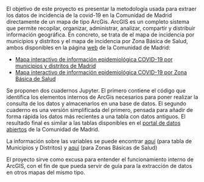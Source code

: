 El objetivo de este proyecto es presentar la metodología usada para extraer los datos de incidencia de la covid-19 en la Comunidad de Madrid directamente de un mapa de tipo ArcGis. ArcGIS es un completo sistema que permite recopilar, organizar, administrar, analizar, compartir y distribuir información geográfica. En concreto, se trata de el mapa de incidencia por municipios y distritos y el mapa de incidencia por Zona Básica de Salud, ambos disponibles en la página [web](https://www.comunidad.madrid/gobierno/actualidad/datos-coronavirus) de la Comunidad de Madrid:

* [Mapa interactivo de información epidemiológica COVID-19 por municipios y distritos de Madrid](https://comunidadmadrid.maps.arcgis.com/apps/PublicInformation/index.html?appid=cdfb61b3eb3a49c2b990b4fdb41dfcfe)
* [Mapa interactivo de información epidemiológica COVID-19 por Zona Básica de Salud](https://comunidadmadrid.maps.arcgis.com/apps/PublicInformation/index.html?appid=7db220dc2e0a40b4a928df661a89762e)

Se proponen dos cuadernos Jupyter. El primero contiene el código que identifica los elementos internos de ArcGis necesarios para poner realizar la consulta de los datos y almacenarlos en una base de datos. El segundo cuaderno es una versión simplificada del primero, pensada para añadir de forma rápida los datos más recientes a una tabla con datos antiguos. El resultado final es similar a las tablas disponibles en el [portal de datos abiertos](https://www.comunidad.madrid/gobierno/actualidad/datos-coronavirus) de la Comunidad de Madrid.

La información sobre las variables se puede encontrar [aquí](https://datos.comunidad.madrid/catalogo/dataset/covid19_tia_muni_y_distritos/resource/f22c3f43-c5d0-41a4-96dc-719214d56968) (para tabla de Municipios y Distritos) y [aquí](https://datos.comunidad.madrid/catalogo/dataset/covid19_tia_zonas_basicas_salud/resource/43708c23-2b77-48fd-9986-fa97691a2d59) (para Zonas Básicas de Salud)

El proyecto sirve como excusa para entender el funcionamiento interno de ArcGIS, con el fin de que pueda servir de guía para la extracción de datos en otros mapas del mismo tipo.


